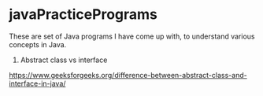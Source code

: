 # javaPracticePrograms
 
These are set of Java programs I have come up with, to understand various concepts in Java.

1. Abstract class vs interface

https://www.geeksforgeeks.org/difference-between-abstract-class-and-interface-in-java/